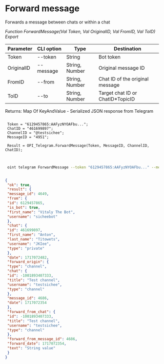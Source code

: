 ﻿---
sidebar_position: 11
---

# Forward message
 Forwards a message between chats or within a chat


*Function ForwardMessage(Val Token, Val OriginalID, Val FromID, Val ToID) Export*

 | Parameter | CLI option | Type | Destination |
 |-|-|-|-|
 | Token | --token | String | Bot token |
 | OriginalID | --message | String, Number | Original message ID |
 | FromID | --from | String, Number | Chat ID of the original message |
 | ToID | --to | String, Number | Target chat ID or ChatID*TopicID |

 
 Returns: Map Of KeyAndValue - Serialized JSON response from Telegram

```bsl title="Code example"
	
 Token = "6129457865:AAFyzNYOAFbu...";
 ChatID = "461699897";
 ChannelID = "@testsichee";
 MessageID = "4951";
 
 Result = OPI_Telegram.ForwardMessage(Token, MessageID, ChannelID, ChatID);
	
```

```sh title="CLI command example"
 
 oint telegram ForwardMessage --token "6129457865:AAFyzNYOAFbu..." --message %message% --from %from% --to %to%

```


```json title="Result"

{
 "ok": true,
 "result": {
 "message_id": 4649,
 "from": {
 "id": 6129457865,
 "is_bot": true,
 "first_name": "Vitaly The Bot",
 "username": "sicheebot"
 },
 "chat": {
 "id": 461699897,
 "first_name": "Anton",
 "last_name": "Titowets",
 "username": "JKIee",
 "type": "private"
 },
 "date": 1717072482,
 "forward_origin": {
 "type": "channel",
 "chat": {
 "id": -1001893407333,
 "title": "Test channel",
 "username": "testsichee",
 "type": "channel"
 },
 "message_id": 4686,
 "date": 1717072354
 },
 "forward_from_chat": {
 "id": -1001893407333,
 "title": "Test channel",
 "username": "testsichee",
 "type": "channel"
 },
 "forward_from_message_id": 4686,
 "forward_date": 1717072354,
 "text": "String value"
 }
}

```
